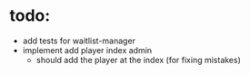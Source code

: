 # todo:

- add tests for waitlist-manager
- implement add player index admin
  - should add the player at the index (for fixing mistakes)
